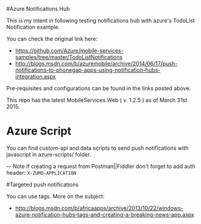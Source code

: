 #Azure Notifications Hub

This is my intent in following testing notifications hub with azure's TodoList Notification example.

You can check the original link here: 
- https://github.com/Azure/mobile-services-samples/tree/master/TodoListNotifications
- http://blogs.msdn.com/b/azuremobile/archive/2014/06/17/push-notifications-to-phonegap-apps-using-notification-hubs-integration.aspx

Pre-requisites and configurations can be found in the links posted above.

This repo has the latest MobileServices.Web ( v. 1.2.5 ) as of March 31st 2015.

# Azure Script

You can find custom-api and data scripts to send push notifications with javascript in azure-scripts/ folder.

-- Note if creating a request from Postman||Fiddler don't forget to add auth header: `X-ZUMO-APPLICATION`

#Targeted push notifications

You can use tags. More on the subject:
- http://blogs.msdn.com/b/africaapps/archive/2013/10/22/windows-azure-notification-hubs-tags-and-creating-a-breaking-news-app.aspx
